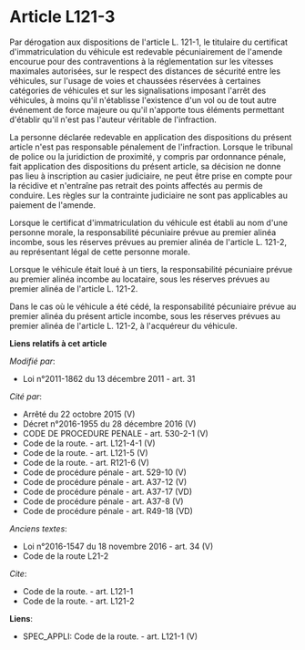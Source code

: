 # Article L121-3

Par dérogation aux dispositions de l'article L. 121-1, le titulaire du certificat d'immatriculation du véhicule est redevable
pécuniairement de l'amende encourue pour des contraventions à la réglementation sur les vitesses maximales autorisées, sur le
respect des distances de sécurité entre les véhicules, sur l'usage de voies et chaussées réservées à certaines catégories de
véhicules et sur les signalisations imposant l'arrêt des véhicules, à moins qu'il n'établisse l'existence d'un vol ou de tout
autre événement de force majeure ou qu'il n'apporte tous éléments permettant d'établir qu'il n'est pas l'auteur véritable de
l'infraction. 

La personne déclarée redevable en application des dispositions du présent article n'est pas responsable pénalement de
l'infraction. Lorsque le tribunal de police ou la juridiction de proximité, y compris par ordonnance pénale, fait application
des dispositions du présent article, sa décision ne donne pas lieu à inscription au casier judiciaire, ne peut être prise en
compte pour la récidive et n'entraîne pas retrait des points affectés au permis de conduire. Les règles sur la contrainte
judiciaire ne sont pas applicables au paiement de l'amende. 

Lorsque le certificat d'immatriculation du véhicule est établi au nom d'une personne morale, la responsabilité pécuniaire
prévue au premier alinéa incombe, sous les réserves prévues au premier alinéa de l'article L. 121-2, au représentant légal de
cette personne morale.

Lorsque le véhicule était loué à un tiers, la responsabilité pécuniaire prévue au premier alinéa incombe au locataire, sous
les réserves prévues au premier alinéa de l'article L. 121-2.

Dans le cas où le véhicule a été cédé, la responsabilité pécuniaire prévue au premier alinéa du présent article incombe, sous
les réserves prévues au premier alinéa de l'article L. 121-2, à l'acquéreur du véhicule.

**Liens relatifs à cet article**

_Modifié par_:

  - Loi n°2011-1862 du 13 décembre 2011 - art. 31

_Cité par_:

  - Arrêté du 22 octobre 2015 (V)
  - Décret n°2016-1955 du 28 décembre 2016 (V)
  - CODE DE PROCEDURE PENALE - art. 530-2-1 (V)
  - Code de la route. - art. L121-4-1 (V)
  - Code de la route. - art. L121-5 (V)
  - Code de la route. - art. R121-6 (V)
  - Code de procédure pénale - art. 529-10 (V)
  - Code de procédure pénale - art. A37-12 (V)
  - Code de procédure pénale - art. A37-17 (VD)
  - Code de procédure pénale - art. A37-8 (V)
  - Code de procédure pénale - art. R49-18 (VD)

_Anciens textes_:

  - Loi n°2016-1547 du 18 novembre 2016 - art. 34 (V)
  - Code de la route L21-2

_Cite_:

  - Code de la route. - art. L121-1
  - Code de la route. - art. L121-2

**Liens**:

  - SPEC_APPLI: Code de la route. - art. L121-1 (V)
